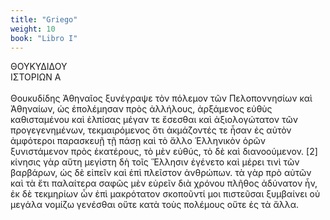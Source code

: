 ```yaml
---
title: "Griego"
weight: 10
book: "Libro I"
---
```

<span id="w1" class="word">ΘΟΥΚΥΔΙΔΟΥ</span><br>
          <span id="w2" class="word">ΙΣΤΟΡΙΩΝ</span> <span id="w3" class="word">Α</span><br><br>
          <span id="w4" class="word">Θουκυδίδης</span> <span id="w5" class="word">Ἀθηναῖος</span> <span id="w6"
            class="word">ξυνέγραψε</span> <span id="w7" class="word">τὸν</span> <span id="w8"
            class="word">πόλεμον</span> <span id="w9" class="word">τῶν</span> <span id="w10"
            class="word">Πελοποννησίων</span> <span id="w11" class="word">καὶ</span> <span id="w12"
            class="word">Ἀθηναίων,</span> <span id="w13" class="word">ὡς</span> <span id="w14"
            class="word">ἐπολέμησαν</span> <span id="w15" class="word">πρὸς</span> <span id="w16"
            class="word">ἀλλήλους,</span>
          <span id="w17" class="word">ἀρξάμενος</span> <span id="w18" class="word">εὐθὺς</span> <span id="w19"
            class="word">καθισταμένου</span> <span id="w20" class="word">καὶ</span> <span id="w21"
            class="word">ἐλπίσας</span> <span id="w22" class="word">μέγαν</span> <span id="w23" class="word">τε</span>
          <span id="w24" class="word">ἔσεσθαι</span> <span id="w25" class="word">καὶ</span> <span id="w26"
            class="word">ἀξιολογώτατον</span> <span id="w27" class="word">τῶν</span> <span id="w28"
            class="word">προγεγενημένων,</span> <span id="w29" class="word">τεκμαιρόμενος</span>
          <span id="w30" class="word">ὅτι</span> <span id="w31" class="word">ἀκμάζοντές</span> <span id="w32"
            class="word">τε</span> <span id="w33" class="word">ἦσαν</span> <span id="w34" class="word">ἐς</span> <span
            id="w35" class="word">αὐτὸν</span> <span id="w36" class="word">ἀμφότεροι</span> <span id="w37"
            class="word">παρασκευῇ</span> <span id="w38" class="word">τῇ</span> <span id="w39" class="word">πάσῃ</span>
          <span id="w40" class="word">καὶ</span> <span id="w41" class="word">τὸ</span> <span id="w42"
            class="word">ἄλλο</span> <span id="w43" class="word">Ἑλληνικὸν</span> <span id="w44"
            class="word">ὁρῶν</span> <span id="w45" class="word">ξυνιστάμενον</span> <span id="w46"
            class="word">πρὸς</span>
          <span id="w47" class="word">ἑκατέρους,</span> <span id="w48" class="word">τὸ</span> <span id="w49"
            class="word">μὲν</span> <span id="w50" class="word">εὐθύς,</span> <span id="w51" class="word">τὸ</span>
          <span id="w52" class="word">δὲ</span> <span id="w53" class="word">καὶ</span> <span id="w54"
            class="word">διανοούμενον.</span> <span id="w55" class="word">[2]</span> <span id="w56"
            class="word">κίνησις</span> <span id="w57" class="word">γὰρ</span> <span id="w58" class="word">αὕτη</span>
          <span id="w59" class="word">μεγίστη</span> <span id="w60" class="word">δὴ</span> <span id="w61"
            class="word">τοῖς</span> <span id="w62" class="word">Ἕλλησιν</span> <span id="w63"
            class="word">ἐγένετο</span> <span id="w64" class="word">καὶ</span>
          <span id="w65" class="word">μέρει</span> <span id="w66" class="word">τινὶ</span> <span id="w67"
            class="word">τῶν</span> <span id="w68" class="word">βαρβάρων,</span> <span id="w69" class="word">ὡς</span>
          <span id="w70" class="word">δὲ</span> <span id="w71" class="word">εἰπεῖν</span> <span id="w72"
            class="word">καὶ</span> <span id="w73" class="word">ἐπὶ</span> <span id="w74" class="word">πλεῖστον</span>
          <span id="w75" class="word">ἀνθρώπων.</span> <span id="w76" class="word">τὰ</span> <span id="w77"
            class="word">γὰρ</span> <span id="w78" class="word">πρὸ</span> <span id="w79" class="word">αὐτῶν</span>
          <span id="w80" class="word">καὶ</span> <span id="w81" class="word">τὰ</span> <span id="w82"
            class="word">ἔτι</span> <span id="w83" class="word">παλαίτερα</span> <span id="w84"
            class="word">σαφῶς</span>
          <span id="w85" class="word">μὲν</span> <span id="w86" class="word">εὑρεῖν</span> <span id="w87"
            class="word">διὰ</span> <span id="w88" class="word">χρόνου</span> <span id="w89" class="word">πλῆθος</span>
          <span id="w90" class="word">ἀδύνατον</span> <span id="w91" class="word">ἦν,</span> <span id="w92"
            class="word">ἐκ</span> <span id="w93" class="word">δὲ</span> <span id="w94" class="word">τεκμηρίων</span>
          <span id="w95" class="word">ὧν</span> <span id="w96" class="word">ἐπὶ</span> <span id="w97"
            class="word">μακρότατον</span> <span id="w98" class="word">σκοποῦντί</span> <span id="w99"
            class="word">μοι</span> <span id="w100" class="word">πιστεῦσαι</span>
          <span id="w101" class="word">ξυμβαίνει</span> <span id="w102" class="word">οὐ</span> <span id="w103"
            class="word">μεγάλα</span> <span id="w104" class="word">νομίζω</span> <span id="w105"
            class="word">γενέσθαι</span> <span id="w106" class="word">οὔτε</span> <span id="w107"
            class="word">κατὰ</span> <span id="w108" class="word">τοὺς</span> <span id="w109"
            class="word">πολέμους</span> <span id="w110" class="word">οὔτε</span> <span id="w111" class="word">ἐς</span>
          <span id="w112" class="word">τὰ</span> <span id="w113" class="word">ἄλλα.</span>
